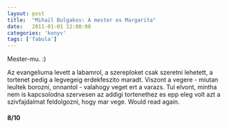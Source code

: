 ```yaml
---
layout: post
title:  "Mihail Bulgakov: A mester es Margarita"
date:   2011-01-01 12:00:00
categories: 'konyv'
tags: ['fabula']
---
```


Mester-mu. :)

Az evangeliuma levett a labamrol, a szereploket csak szeretni lehetett, a tortenet pedig a legvegeig erdekfeszito maradt. Viszont a vegere - miutan leultek borozni, onnantol - valahogy veget ert a varazs. Tul elvont, mintha nem is kapcsolodna szervesen az addigi tortenethez es epp eleg volt azt a szivfajdalmat feldolgozni, hogy mar vege. Would read again.

<h4>8/10</h4>